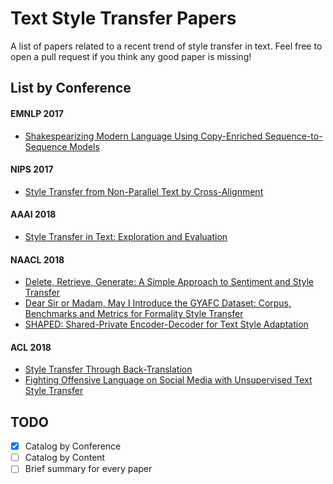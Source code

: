 # Text Style Transfer Papers

A list of papers related to a recent trend of style transfer in text.  Feel free to open a pull request if you think any good paper is missing!

## List by Conference

#### EMNLP 2017
- [Shakespearizing Modern Language Using Copy-Enriched Sequence-to-Sequence Models](https://arxiv.org/pdf/1707.01161.pdf)

#### NIPS 2017
- [Style Transfer from Non-Parallel Text by Cross-Alignment](https://arxiv.org/pdf/1705.09655.pdf)

#### AAAI 2018
- [Style Transfer in Text: Exploration and Evaluation](https://arxiv.org/pdf/1711.06861.pdf)

#### NAACL 2018
- [Delete, Retrieve, Generate: A Simple Approach to Sentiment and Style Transfer](http://stanford.edu/~robinjia/pdf/naacl2018-drg.pdf)
- [Dear Sir or Madam, May I Introduce the GYAFC Dataset: Corpus, Benchmarks and Metrics for Formality Style Transfer](https://arxiv.org/pdf/1803.06535.pdf)
- [SHAPED: Shared-Private Encoder-Decoder for Text Style Adaptation](https://arxiv.org/pdf/1804.04093.pdf)

#### ACL 2018
- [Style Transfer Through Back-Translation](https://arxiv.org/pdf/1804.09000.pdf)
- [Fighting Offensive Language on Social Media with Unsupervised Text Style Transfer](https://arxiv.org/pdf/1805.07685.pdf)


## TODO
- [x] Catalog by Conference
- [ ] Catalog by Content
- [ ] Brief summary for every paper